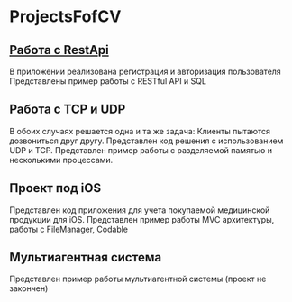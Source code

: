 # ProjectsFofCV
## [Работа с RestApi](https://github.com/MaxTro91627/ProjectsFofCV/tree/main/jwtappdem)
В приложении реализована регистрация и авторизация пользователя
Представлены пример работы с RESTful API и SQL
## Работа с TCP и UDP
В обоих случаях решается одна и та же задача: 
  Клиенты пытаются дозвониться друг другу. 
Представлен код решения с использованием UDP и TCP.
Представлен пример работы с разделяемой памятью и несколькими процессами. 
## Проект под iOS
Представлен код приложения для учета покупаемой медицинской продукции для iOS. 
Представлен пример работы MVC архитектуры, работы с FileManager, Codable
## Мультиагентная система
Представлен пример работы мультиагентной системы (проект не закончен)
